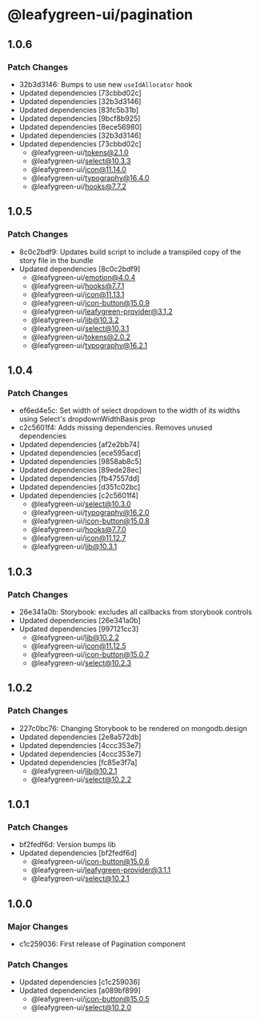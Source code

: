 # @leafygreen-ui/pagination

## 1.0.6

### Patch Changes

- 32b3d3146: Bumps to use new `useIdAllocator` hook
- Updated dependencies [73cbbd02c]
- Updated dependencies [32b3d3146]
- Updated dependencies [83fc5b31b]
- Updated dependencies [9bcf8b925]
- Updated dependencies [8ece56980]
- Updated dependencies [32b3d3146]
- Updated dependencies [73cbbd02c]
  - @leafygreen-ui/tokens@2.1.0
  - @leafygreen-ui/select@10.3.3
  - @leafygreen-ui/icon@11.14.0
  - @leafygreen-ui/typography@16.4.0
  - @leafygreen-ui/hooks@7.7.2

## 1.0.5

### Patch Changes

- 8c0c2bdf9: Updates build script to include a transpiled copy of the story file in the bundle
- Updated dependencies [8c0c2bdf9]
  - @leafygreen-ui/emotion@4.0.4
  - @leafygreen-ui/hooks@7.7.1
  - @leafygreen-ui/icon@11.13.1
  - @leafygreen-ui/icon-button@15.0.9
  - @leafygreen-ui/leafygreen-provider@3.1.2
  - @leafygreen-ui/lib@10.3.2
  - @leafygreen-ui/select@10.3.1
  - @leafygreen-ui/tokens@2.0.2
  - @leafygreen-ui/typography@16.2.1

## 1.0.4

### Patch Changes

- ef6ed4e5c: Set width of select dropdown to the width of its widths using Select's dropdownWidthBasis prop
- c2c5601f4: Adds missing dependencies. Removes unused dependencies
- Updated dependencies [af2e2bb74]
- Updated dependencies [ece595acd]
- Updated dependencies [9858ab8c5]
- Updated dependencies [89ede28ec]
- Updated dependencies [fb47557dd]
- Updated dependencies [d351c02bc]
- Updated dependencies [c2c5601f4]
  - @leafygreen-ui/select@10.3.0
  - @leafygreen-ui/typography@16.2.0
  - @leafygreen-ui/icon-button@15.0.8
  - @leafygreen-ui/hooks@7.7.0
  - @leafygreen-ui/icon@11.12.7
  - @leafygreen-ui/lib@10.3.1

## 1.0.3

### Patch Changes

- 26e341a0b: Storybook: excludes all callbacks from storybook controls
- Updated dependencies [26e341a0b]
- Updated dependencies [997121cc3]
  - @leafygreen-ui/lib@10.2.2
  - @leafygreen-ui/icon@11.12.5
  - @leafygreen-ui/icon-button@15.0.7
  - @leafygreen-ui/select@10.2.3

## 1.0.2

### Patch Changes

- 227c0bc76: Changing Storybook to be rendered on mongodb.design
- Updated dependencies [2e8a572db]
- Updated dependencies [4ccc353e7]
- Updated dependencies [4ccc353e7]
- Updated dependencies [fc85e3f7a]
  - @leafygreen-ui/lib@10.2.1
  - @leafygreen-ui/select@10.2.2

## 1.0.1

### Patch Changes

- bf2fedf6d: Version bumps lib
- Updated dependencies [bf2fedf6d]
  - @leafygreen-ui/icon-button@15.0.6
  - @leafygreen-ui/leafygreen-provider@3.1.1
  - @leafygreen-ui/select@10.2.1

## 1.0.0

### Major Changes

- c1c259036: First release of Pagination component

### Patch Changes

- Updated dependencies [c1c259036]
- Updated dependencies [a089bf899]
  - @leafygreen-ui/icon-button@15.0.5
  - @leafygreen-ui/select@10.2.0
